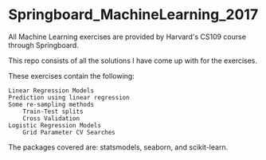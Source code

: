 # Springboard_MachineLearning_2017

All Machine Learning exercises are provided by Harvard's CS109 course through Springboard.

This repo consists of all the solutions I have come up with for the exercises.

These exercises contain the following:


    Linear Regression Models
    Prediction using linear regression
    Some re-sampling methods
        Train-Test splits
        Cross Validation
    Logistic Regression Models
        Grid Parameter CV Searches


The packages covered are: statsmodels, seaborn, and scikit-learn.
